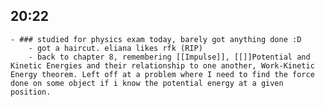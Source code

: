 ## 20:22
	- ### studied for physics exam today, barely got anything done :D
		- got a haircut. eliana likes rfk (RIP)
		- back to chapter 8, remembering [[Impulse]], [[]]Potential and Kinetic Energies and their relationship to one another, Work-Kinetic Energy theorem. Left off at a problem where I need to find the force done on some object if i know the potential energy at a given position.